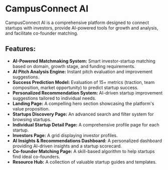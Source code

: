 # CampusConnect AI

CampusConnect AI is a comprehensive platform designed to connect startups with investors, provide AI-powered tools for growth and analysis, and facilitate co-founder matching.

## Features:

*   **AI-Powered Matchmaking System:** Smart investor-startup matching based on domain, growth stage, and funding requirements.
*   **AI Pitch Analysis Engine:** Instant pitch evaluation and improvement suggestions.
*   **Success Prediction Model:** Evaluation of 15+ metrics (traction, team composition, market opportunity) to predict startup success.
*   **Personalized Recommendation System:** AI-driven startup improvement suggestions tailored to individual needs.
*   **Landing Page:** A compelling hero section showcasing the platform's value proposition.
*   **Startups Discovery Page:** An advanced search and filter system for browsing startups.
*   **Individual Startup Detail Page:** A comprehensive profile page for each startup.
*   **Investors Page:** A grid displaying investor profiles.
*   **AI Insights & Recommendations Dashboard:** A personalized dashboard providing AI-driven insights and a startup scorecard.
*   **Co-founder Matching Page:** A skill-based algorithm to help startups find ideal co-founders.
*   **Resource Hub:** A collection of valuable startup guides and templates.



